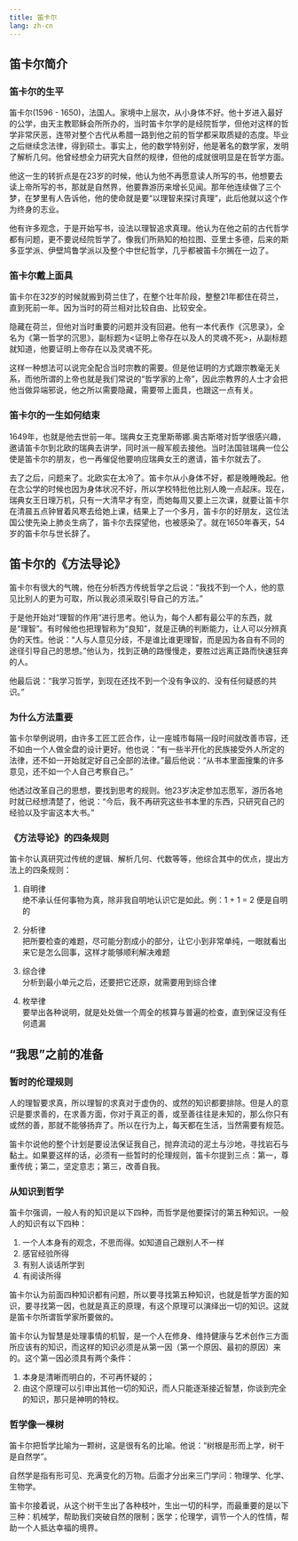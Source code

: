 ```yaml
---
title: 笛卡尔
lang: zh-cn
---
```


## 笛卡尔简介

### 笛卡尔的生平

笛卡尔(1596 - 1650)，法国人。家境中上层次，从小身体不好。他十岁进入最好的公学，由天主教耶稣会所所办的，当时笛卡尔学的是经院哲学，但他对这样的哲学非常厌恶，连带对整个古代从希腊一路到他之前的哲学都采取质疑的态度。毕业之后继续念法律，得到硕士。事实上，他的数学特别好，他是著名的数学家，发明了解析几何。他曾经想全力研究大自然的规律，但他的成就很明显是在哲学方面。

他这一生的转折点是在23岁的时候，他认为他不再愿意读人所写的书，他想要去读上帝所写的书，那就是自然界，他要靠游历来增长见闻。那年他连续做了三个梦，在梦里有人告诉他，他的使命就是要“以理智来探讨真理”，此后他就以这个作为终身的志业。

他有许多观念，于是开始写书，设法以理智追求真理。他认为在他之前的古代哲学都有问题，更不要说经院哲学了。像我们所熟知的柏拉图、亚里士多德，后来的斯多亚学派、伊壁鸠鲁学派以及整个中世纪哲学，几乎都被笛卡尔搁在一边了。

### 笛卡尔戴上面具

笛卡尔在32岁的时候就搬到荷兰住了，在整个壮年阶段，整整21年都住在荷兰，直到死前一年。因为当时的荷兰相对比较自由、比较安全。

隐藏在荷兰，但他对当时重要的问题并没有回避。他有一本代表作《沉思录》，全名为《第一哲学的沉思》，副标题为<证明上帝存在以及人的灵魂不死>，从副标题就知道，他要证明上帝存在以及灵魂不死。

这样一种想法可以说完全配合当时宗教的需要。但是他证明的方式跟宗教毫无关系，而他所谓的上帝也就是我们常说的“哲学家的上帝”，因此宗教界的人士才会把他当做异端邪说，他之所以需要隐藏，需要带上面具，也跟这一点有关。

### 笛卡尔的一生如何结束

1649年，也就是他去世前一年。瑞典女王克里斯蒂娜.奥古斯塔对哲学很感兴趣，邀请笛卡尔到北欧的瑞典去讲学，同时派一艘军舰去接他。当时法国驻瑞典一位公使是笛卡尔的朋友，也一再催促他要响应瑞典女王的邀请，笛卡尔就去了。

去了之后，问题来了。北欧实在太冷了。笛卡尔从小身体不好，都是晚睡晚起。他在念公学的时候也因为身体状况不好，所以学校特批他比别人晚一点起床。现在，瑞典女王日理万机，只有一大清早才有空，而她每周又要上三次课，就要让笛卡尔在清晨五点钟冒着风寒去给她上课，结果上了一个多月，笛卡尔的好朋友，这位法国公使先染上肺炎生病了，笛卡尔去探望他，也被感染了。就在1650年春天，54岁的笛卡尔与世长辞了。


## 笛卡尔的《方法导论》

笛卡尔有很大的气魄，他在分析西方传统哲学之后说：“我找不到一个人，他的意见比别人的更为可取，所以我必须采取引导自己的方法。”

于是他开始对“理智的作用”进行思考。他认为，每个人都有最公平的东西，就是“理智”。有时候他也把理智称为“良知”，就是正确的判断能力，让人可以分辨真伪的天性。他说：“人与人意见分歧，不是谁比谁更理智，而是因为各自有不同的途径引导自己的思想。”他认为，找到正确的路慢慢走，要胜过远离正路而快速狂奔的人。

他最后说：“我学习哲学，到现在还找不到一个没有争议的、没有任何疑惑的共识。”

### 为什么方法重要

笛卡尔举例说明，由许多工匠工匠合作，让一座城市每隔一段时间就改善市容，还不如由一个人做全盘的设计更好。他也说：“有一些半开化的民族接受外人所定的法律，还不如一开始就定好自己全部的法律。”最后他说：“从书本里面搜集的许多意见，还不如一个人自己考察自己。”

他透过改革自己的思想，要找到思考的规则。他23岁决定参加志愿军，游历各地时就已经想清楚了，他说：“今后，我不再研究这些书本里的东西，只研究自己的经验以及宇宙这本大书。”

### 《方法导论》的四条规则

笛卡尔认真研究过传统的逻辑、解析几何、代数等等，他综合其中的优点，提出方法上的四条规则：

1. 自明律  
绝不承认任何事物为真，除非我自明地认识它是如此。例：1 + 1 = 2 便是自明的

2. 分析律  
把所要检查的难题，尽可能分割成小的部分，让它小到非常单纯，一眼就看出来它是怎么回事，这样才能够顺利解决难题

3. 综合律  
分析到最小单元之后，还要把它还原，就需要用到综合律

4. 枚举律  
要举出各种说明，就是处处做一个周全的核算与普遍的检查，直到保证没有任何遗漏


## “我思”之前的准备

### 暂时的伦理规则

人的理智要求真，所以理智的求真对于虚伪的、或然的知识都要排除。但是人的意识是要求善的，在求善方面，你对于真正的善，或至善往往是未知的，那么你只有或然的善，那就不能够扬弃了。所以在行为上，每天都在生活，当然需要有规范。

笛卡尔说他的整个计划是要设法保证我自己，抛弃流动的泥土与沙地，寻找岩石与黏土。如果要这样的话，必须有一些暂时的伦理规则，笛卡尔提到三点：第一，尊重传统；第二，坚定意志；第三，改善自我。

### 从知识到哲学

笛卡尔强调，一般人有的知识是以下四种，而哲学是他要探讨的第五种知识。一般人的知识有以下四种：

1. 一个人本身有的观念，不思而得。如知道自己跟别人不一样  
2. 感官经验所得  
3. 有别人谈话所学到  
4. 有阅读所得  

笛卡尔认为前面四种知识都有问题，所以要寻找第五种知识，也就是哲学方面的知识，要寻找第一因，也就是真正的原理，有这个原理可以演绎出一切的知识。这就是笛卡尔所谓哲学家所要做的。

笛卡尔认为智慧是处理事情的机智，是一个人在修身、维持健康与艺术创作三方面所应该有的知识，而这样的知识必须是从第一因（第一个原因、最初的原因）来的。这个第一因必须具有两个条件：

1. 本身是清晰而明白的，不可再怀疑的；  
2. 由这个原理可以引申出其他一切的知识，而人只能逐渐接近智慧，你谈到完全的知识，那只是神明的特权。

### 哲学像一棵树

笛卡尔把哲学比喻为一颗树，这是很有名的比喻。他说：“树根是形而上学，树干是自然学”。

自然学是指有形可见、充满变化的万物。后面才分出来三门学问：物理学、化学、生物学。

笛卡尔接着说，从这个树干生出了各种枝叶，生出一切的科学，而最重要的是以下三种：机械学，帮助我们突破自然的限制；医学；伦理学，调节一个人的性情，帮助一个人抵达幸福的境界。
